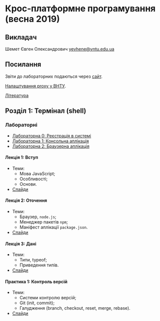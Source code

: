 # Крос-платформне програмування (весна 2019)

## Викладач
Шемет Євген Олександрович [yevhene@vntu.edu.ua](mailto:yevhene@vntu.edu.ua)

## Посилання
Звіти до лабораторних подаються через [сайт](http://learn.pomaranchi.com).

[Налаштування proxy у ВНТУ](/docs/proxy.md).

[Література](/docs/literature.md)

## Розділ 1: Термінал (shell)

### Лабораторнi
- [Лабораторна 0: Реєстрація в системі](labs/00-registration.md)
- [Лабораторна 1: Консольна аплікація](labs/01-terminal.md)
- [Лабораторна 2: Браузерна аплікація](labs/02-browser.md)

#### Лекція 1: Вступ
- Теми:
  - Мова JavaScript;
  - Особливості;
  - Основи.
- [Слайди](/slides/01-intro/)

#### Лекція 2: Оточення
- Теми:
  - Браузер, `node.js`;
  - Менеджер пакетів `npm`;
  - Маніфест аплікації `package.json`.
- [Слайди](/slides/02-environment/)

#### Лекція 3: Дані
- Теми:
  - Типи, typeof;
  - Приведення типів.
- [Слайди](/slides/03-data/)

#### Практика 1: Контроль версій
- Теми:
  - Системи контролю версій;
  - Git (init, commit);
  - Галудження (branch, checkout, reset, merge, rebase).
- [Слайди](/slides/s01-git/)
